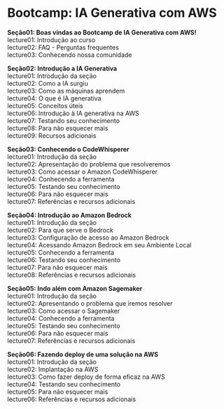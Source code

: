 # Bootcamp: IA Generativa com AWS

**Seção01: Boas vindas ao Bootcamp de IA Generativa com AWS!**  
lecture01: Introdução ao curso  
lecture02: FAQ - Perguntas frequentes  
lecture03: Conhecendo nossa comunidade  

**Seção02: Introdução a IA Generativa**  
lecture01: Introdução da seção  
lecture02: Como a IA surgiu  
lecture03: Como as máquinas aprendem  
lecture04: O que é IA generativa  
lecture05: Conceitos úteis  
lecture06: Introdução à IA generativa na AWS  
lecture07: Testando seu conhecimento  
lecture08: Para não esquecer mais  
lecture09: Recursos adicionais  

**Seção03: Conhecendo o CodeWhisperer**  
lecture01: Introdução da seção  
lecture02: Apresentação do problema que resolveremos  
lecture03: Como acessar o Amazon CodeWhisperer  
lecture04: Conhecendo a ferramenta  
lecture05: Testando seu conhecimento  
lecture06: Para não esquecer mais  
lecture07: Referências e recursos adicionais  

**Seção04: Introdução ao Amazon Bedrock**  
lecture01: Introdução da seção  
lecture02: Para que serve o Bedrock  
lecture03: Configuração de acesso ao Amazon Bedrock  
lecture04: Acessando Amazon Bedrock em seu Ambiente Local  
lecture05: Conhecendo a ferramenta  
lecture06: Testando seu conhecimento  
lecture07: Para não esquecer mais  
lecture08: Referências e recursos adicionais  


**Seção05: Indo além com Amazon Sagemaker**  
lecture01: Introdução da seção  
lecture02: Apresentando o problema que iremos resolver  
lecture03: Como acessar o Sagemaker  
lecture04: Conhecendo a ferramenta  
lecture05: Testando seu conhecimento  
lecture06: Para não esquecer mais  
lecture07: Referências e recursos adicionais  


**Seção06: Fazendo deploy de uma solução na AWS**  
lecture01: Introdução da seção  
lecture02: Implantação na AWS  
lecture03: Como fazer deploy de forma eficaz na AWS  
lecture04: Testando seu conhecimento  
lecture05: Para não esquecer mais  
lecture06: Referências e recursos adicionais  
